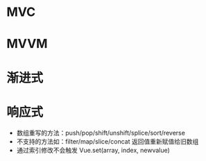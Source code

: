 # MVC
# MVVM
# 渐进式
# 响应式
- 数组重写的方法：push/pop/shift/unshift/splice/sort/reverse
- 不支持的方法如：filter/map/slice/concat 返回值重新赋值给旧数组
- 通过索引修改不会触发 Vue.set(array, index, newvalue)


